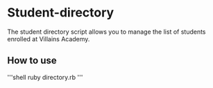 # Student-directory ##

The student directory script allows you to manage the list of students enrolled at Villains Academy.

## How to use ##

'''shell
ruby directory.rb
'''
